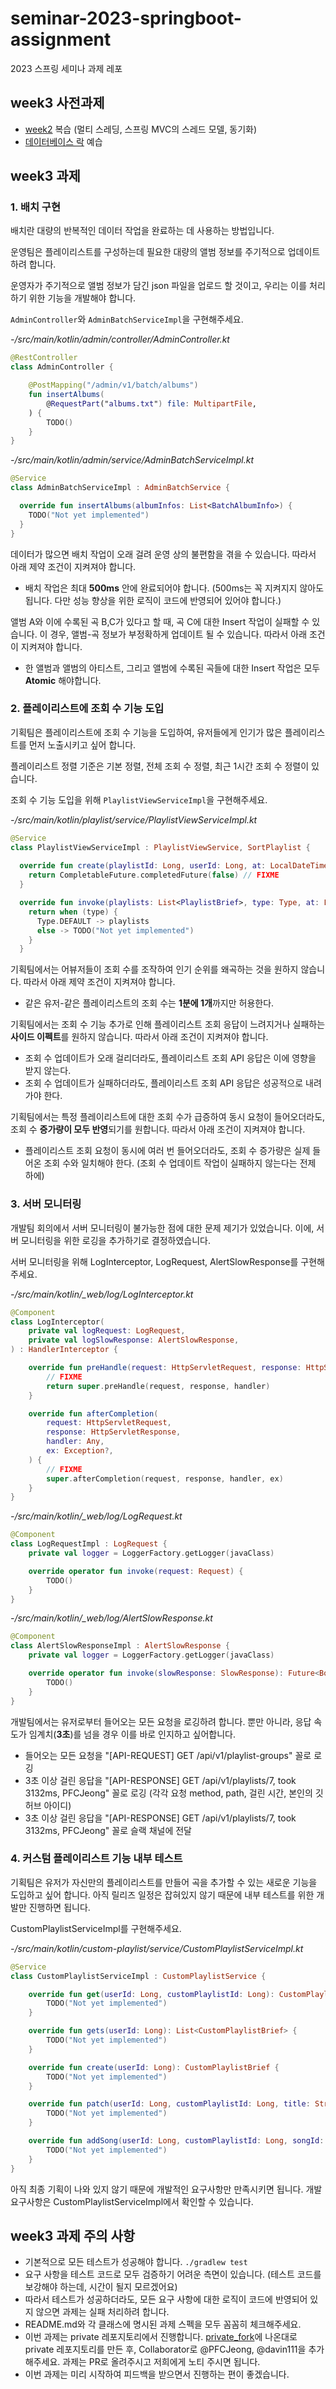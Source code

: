 # seminar-2023-springboot-assignment

2023 스프링 세미나 과제 레포

## week3 사전과제

- [week2](https://github.com/wafflestudio/seminar-2023/blob/main/spring/week2/week2.pdf) 복습 (멀티 스레딩, 스프링 MVC의 스레드 모델, 동기화)
- [데이터베이스 락](https://unluckyjung.github.io/db/2022/03/07/Optimistic-vs-Pessimistic-Lock/) 예습

## week3 과제

### 1. 배치 구현
배치란 대량의 반복적인 데이터 작업을 완료하는 데 사용하는 방법입니다.

운영팀은 플레이리스트를 구성하는데 필요한 대량의 앨범 정보를 주기적으로 업데이트하려 합니다. 

운영자가 주기적으로 앨범 정보가 담긴 json 파일을 업로드 할 것이고, 우리는 이를 처리하기 위한 기능을 개발해야 합니다. 

`AdminController`와 `AdminBatchServiceImpl`을 구현해주세요. 

*-/src/main/kotlin/admin/controller/AdminController.kt*
```kotlin
@RestController
class AdminController {

    @PostMapping("/admin/v1/batch/albums")
    fun insertAlbums(
        @RequestPart("albums.txt") file: MultipartFile,
    ) {
        TODO()
    }
}
```
*-/src/main/kotlin/admin/service/AdminBatchServiceImpl.kt*
```kotlin
@Service
class AdminBatchServiceImpl : AdminBatchService {

  override fun insertAlbums(albumInfos: List<BatchAlbumInfo>) {
    TODO("Not yet implemented")
  }
}
```

데이터가 많으면 배치 작업이 오래 걸려 운영 상의 불편함을 겪을 수 있습니다. 따라서 아래 제약 조건이 지켜져야 합니다.
- 배치 작업은 최대 **500ms** 안에 완료되어야 합니다. (500ms는 꼭 지켜지지 않아도 됩니다. 다만 성능 향상을 위한 로직이 코드에 반영되어 있어야 합니다.)

앨범 A와 이에 수록된 곡 B,C가 있다고 할 때, 곡 C에 대한 Insert 작업이 실패할 수 있습니다. 이 경우, 앨범-곡 정보가 부정확하게 업데이트 될 수 있습니다. 따라서 아래 조건이 지켜져야 합니다.
- 한 앨범과 앨범의 아티스트, 그리고 앨범에 수록된 곡들에 대한 Insert 작업은 모두 **Atomic** 해야합니다. 

### 2. 플레이리스트에 조회 수 기능 도입
기획팀은 플레이리스트에 조회 수 기능을 도입하여, 유저들에게 인기가 많은 플레이리스트를 먼저 노출시키고 싶어 합니다.

플레이리스트 정렬 기준은 기본 정렬, 전체 조회 수 정렬, 최근 1시간 조회 수 정렬이 있습니다. 

조회 수 기능 도입을 위해 `PlaylistViewServiceImpl`을 구현해주세요.

*-/src/main/kotlin/playlist/service/PlaylistViewServiceImpl.kt*
```kotlin
@Service
class PlaylistViewServiceImpl : PlaylistViewService, SortPlaylist {
    
  override fun create(playlistId: Long, userId: Long, at: LocalDateTime): Future<Boolean> {
    return CompletableFuture.completedFuture(false) // FIXME
  }

  override fun invoke(playlists: List<PlaylistBrief>, type: Type, at: LocalDateTime): List<PlaylistBrief> {
    return when (type) {
      Type.DEFAULT -> playlists
      else -> TODO("Not yet implemented")
    }
  }
```

기획팀에서는 어뷰저들이 조회 수를 조작하여 인기 순위를 왜곡하는 것을 원하지 않습니다. 따라서 아래 제약 조건이 지켜져야 합니다.

- 같은 유저-같은 플레이리스트의 조회 수는 **1분에 1개**까지만 허용한다.

기획팀에서는 조회 수 기능 추가로 인해 플레이리스트 조회 응답이 느려지거나 실패하는 **사이드 이펙트**를 원하지 않습니다. 따라서 아래 조건이 지켜져야 합니다.

- 조회 수 업데이트가 오래 걸리더라도, 플레이리스트 조회 API 응답은 이에 영향을 받지 않는다.
- 조회 수 업데이트가 실패하더라도, 플레이리스트 조회 API 응답은 성공적으로 내려가야 한다.

기획팀에서는 특정 플레이리스트에 대한 조회 수가 급증하여 동시 요청이 들어오더라도, 조회 수 **증가량이 모두 반영**되기를 원합니다. 따라서 아래 조건이 지켜져야 합니다.

- 플레이리스트 조회 요청이 동시에 여러 번 들어오더라도, 조회 수 증가량은 실제 들어온 조회 수와 일치해야 한다. (조회 수 업데이트 작업이 실패하지 않는다는 전제 하에)

### 3. 서버 모니터링
개발팀 회의에서 서버 모니터링이 불가능한 점에 대한 문제 제기가 있었습니다. 이에, 서버 모니터링을 위한 로깅을 추가하기로 결정하였습니다.

서버 모니터링을 위해 LogInterceptor, LogRequest, AlertSlowResponse를 구현해주세요.

*-/src/main/kotlin/_web/log/LogInterceptor.kt*
```kotlin
@Component
class LogInterceptor(
    private val logRequest: LogRequest,
    private val logSlowResponse: AlertSlowResponse,
) : HandlerInterceptor {

    override fun preHandle(request: HttpServletRequest, response: HttpServletResponse, handler: Any): Boolean {
        // FIXME
        return super.preHandle(request, response, handler)
    }

    override fun afterCompletion(
        request: HttpServletRequest,
        response: HttpServletResponse,
        handler: Any,
        ex: Exception?,
    ) {
        // FIXME
        super.afterCompletion(request, response, handler, ex)
    }
}
```

*-/src/main/kotlin/_web/log/LogRequest.kt*
```kotlin
@Component
class LogRequestImpl : LogRequest {
    private val logger = LoggerFactory.getLogger(javaClass)

    override operator fun invoke(request: Request) {
        TODO()
    }
}
```

*-/src/main/kotlin/_web/log/AlertSlowResponse.kt*
```kotlin
@Component
class AlertSlowResponseImpl : AlertSlowResponse {
    private val logger = LoggerFactory.getLogger(javaClass)

    override operator fun invoke(slowResponse: SlowResponse): Future<Boolean> {
        TODO()
    }
}
```

개발팀에서는 유저로부터 들어오는 모든 요청을 로깅하려 합니다. 뿐만 아니라, 응답 속도가 임계치(**3초**)를 넘을 경우 이를 바로 인지하고 싶어합니다.

- 들어오는 모든 요청을 "[API-REQUEST] GET /api/v1/playlist-groups" 꼴로 로깅
- 3초 이상 걸린 응답을 "[API-RESPONSE] GET /api/v1/playlists/7, took 3132ms, PFCJeong" 꼴로 로깅 (각각 요청 method, path, 걸린 시간, 본인의 깃허브 아이디)
- 3초 이상 걸린 응답을 "[API-RESPONSE] GET /api/v1/playlists/7, took 3132ms, PFCJeong" 꼴로 슬랙 채널에 전달


### 4. 커스텀 플레이리스트 기능 내부 테스트
기획팀은 유저가 자신만의 플레이리스트를 만들어 곡을 추가할 수 있는 새로운 기능을 도입하고 싶어 합니다. 아직 릴리즈 일정은 잡혀있지 않기 때문에 내부 테스트를 위한 개발만 진행하면 됩니다.

CustomPlaylistServiceImpl를 구현해주세요.

*-/src/main/kotlin/custom-playlist/service/CustomPlaylistServiceImpl.kt*
```kotlin
@Service
class CustomPlaylistServiceImpl : CustomPlaylistService {

    override fun get(userId: Long, customPlaylistId: Long): CustomPlaylist {
        TODO("Not yet implemented")
    }

    override fun gets(userId: Long): List<CustomPlaylistBrief> {
        TODO("Not yet implemented")
    }

    override fun create(userId: Long): CustomPlaylistBrief {
        TODO("Not yet implemented")
    }

    override fun patch(userId: Long, customPlaylistId: Long, title: String): CustomPlaylistBrief {
        TODO("Not yet implemented")
    }

    override fun addSong(userId: Long, customPlaylistId: Long, songId: Long): CustomPlaylistBrief {
        TODO("Not yet implemented")
    }
}
```
아직 최종 기획이 나와 있지 않기 때문에 개발적인 요구사항만 만족시키면 됩니다. 개발 요구사항은 CustomPlaylistServiceImpl에서 확인할 수 있습니다.

## week3 과제 주의 사항

- 기본적으로 모든 테스트가 성공해야 합니다. `./gradlew test`
- 요구 사항을 테스트 코드로 모두 검증하기 어려운 측면이 있습니다. (테스트 코드를 보강해야 하는데, 시간이 될지 모르겠어요)
- 따라서 테스트가 성공하더라도, 모든 요구 사항에 대한 로직이 코드에 반영되어 있지 않으면 과제는 실패 처리하려 합니다.
- README.md와 각 클래스에 명시된 과제 스펙을 모두 꼼꼼히 체크해주세요.
- 이번 과제는 private 레포지토리에서 진행합니다. [private_fork](https://gist.github.com/0xjac/85097472043b697ab57ba1b1c7530274)에 나온대로 private 레포지토리를 만든 후, Collaborator로 @PFCJeong, @davin111을 추가해주세요. 과제는 PR로 올려주시고 저희에게 노티 주시면 됩니다.
- 이번 과제는 미리 시작하여 피드백을 받으면서 진행하는 편이 좋겠습니다.
